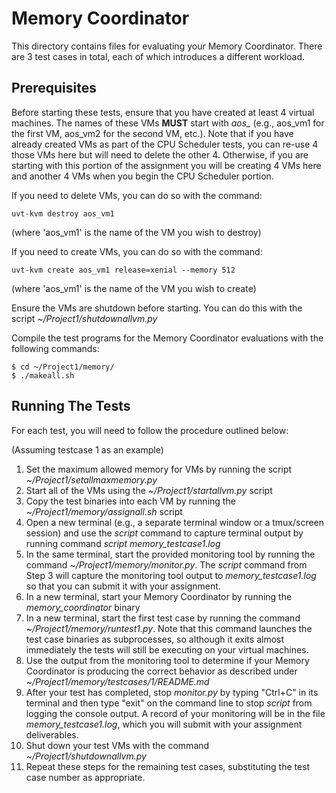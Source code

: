 # Memory Coordinator

This directory contains files for evaluating your Memory Coordinator. There are 3 test cases in total, each of which introduces a different workload.

## Prerequisites

Before starting these tests, ensure that you have created at least 4 virtual machines. The names of these VMs **MUST** start with *aos_* (e.g., aos_vm1 for the first VM, aos_vm2 for the second VM, etc.). Note that if you have already created VMs as part of the CPU Scheduler tests, you can re-use 4 those VMs here but will need to delete the other 4. Otherwise, if you are starting with this portion of the assignment you will be creating 4 VMs here and another 4 VMs when you begin the CPU Scheduler portion.

If you need to delete VMs, you can do so with the command:

`uvt-kvm destroy aos_vm1`

(where 'aos_vm1' is the name of the VM you wish to destroy)

If you need to create VMs, you can do so with the command:

`uvt-kvm create aos_vm1 release=xenial --memory 512`

(where 'aos_vm1' is the name of the VM you wish to create)

Ensure the VMs are shutdown before starting. You can do this with the script *~/Project1/shutdownallvm.py*

Compile the test programs for the Memory Coordinator evaluations with the following commands:

```
$ cd ~/Project1/memory/
$ ./makeall.sh
```
 
## Running The Tests

For each test, you will need to follow the procedure outlined below:

(Assuming testcase 1 as an example)
1. Set the maximum allowed memory for VMs by running the script *~/Project1/setallmaxmemory.py*
2. Start all of the VMs using the *~/Project1/startallvm.py* script
3. Copy the test binaries into each VM by running the *~/Project1/memory/assignall.sh* script
4. Open a new terminal (e.g., a separate terminal window or a tmux/screen session) and use the *script* command to capture terminal output by running command *script memory_testcase1.log*
5. In the same terminal, start the provided monitoring tool by running the command *~/Project1/memory/monitor.py*. The *script* command from Step 3 will capture the monitoring tool output to *memory_testcase1.log* so that you can submit it with your assignment.
6. In a new terminal, start your Memory Coordinator by running the *memory_coordinator* binary
7. In a new terminal, start the first test case by running the command *~/Project1/memory/runtest1.py*. Note that this command launches the test case binaries as subprocesses, so although it exits almost immediately the tests will still be executing on your virtual machines.
8. Use the output from the monitoring tool to determine if your Memory Coordinator is producing the correct behavior as described under *~/Project1/memory/testcases/1/README.md*
9. After your test has completed, stop *monitor.py* by typing "Ctrl+C" in its terminal and then type "exit" on the command line to stop *script* from logging the console output. A record of your monitoring will be in the file *memory_testcase1.log*, which you will submit with your assignment deliverables.
10. Shut down your test VMs with the command *~/Project1/shutdownallvm.py*
11. Repeat these steps for the remaining test cases, substituting the test case number as appropriate.

